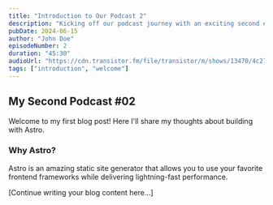 ```yaml
---
title: "Introduction to Our Podcast 2"
description: "Kicking off our podcast journey with an exciting second episode"
pubDate: 2024-06-15
author: "John Doe"
episodeNumber: 2
duration: "45:30"
audioUrl: "https://cdn.transistor.fm/file/transistor/m/shows/13470/4c277121bc86c15fad9178d34c36f928.mp3"
tags: ["introduction", "welcome"]
---
```


## My Second Podcast #02

Welcome to my first blog post! Here I'll share my thoughts about building with Astro.

### Why Astro?

Astro is an amazing static site generator that allows you to use your favorite frontend frameworks while delivering lightning-fast performance.

[Continue writing your blog content here...]